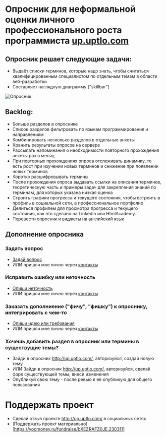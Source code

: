 # Опросник для неформальной оценки личного профессионального роста программиста [up.uptlo.com](http://up.uptlo.com)


## Опросник решает следующие задачи:
* Выдаёт списки терминов, которые надо знать, чтобы считаться квалифицированным специалистом по отдельным темам в области веб-разработки
* Составляет наглядную диаграмму ("skillbar")

![Опросник](http://up.uptlo.com/assets/img/web_technologies_questionnaire.png "Опросник")

## Backlog:
* Больше разделов в опроснике
* Список разделов фильтровать по языкам программирования и направлениям
* Комбинировать несколько разделов в отдельные анкеты
* Хранить результаты опросов на сервере
* Рассылать напоминания о необходимости повторного прохождения анкеты раз в месяц
* При повторных прохождениях опроса отслеживать динамику, то есть рост при изучении новых терминов и снижение при появлении новых терминов
* Коротко расшифровывать термины
* После прохождения опроса выдавать ссылки на описания терминов, теоретическую часть и примеры задач для закрепления знаний по терминам, для которых указана низкая оценка
* Строить графики прогресса и текущего состояния, чтобы встроить в профиль в социальной сети, в профессиональное портфолио
* Делиться профилем для просмотра прогресса и текущего состояния, как это сделано на LinkedIn или HtmlAcademy.
* Перевести опросник и виджеты на английский язык

## Дополнение опросника

### Задать вопрос
* [Задай вопрос](https://github.com/pvolyntsev/web-mastery-skills/issues/new?labels=question)
* ИЛИ пришли мне лично через [контакты](http://copist.ru/about)

### Исправить ошибку или неточность
* [Опиши неточность](https://github.com/pvolyntsev/web-mastery-skills/issues/new?labels=bug)
* ИЛИ пришли мне лично через [контакты](http://copist.ru/about)

### Заказать дополниение ("фичу", "фишку") к опроснику, интегрировать с чем-то
* [Опиши идею или требования](https://github.com/pvolyntsev/web-mastery-skills/issues/new?labels=enhancement)
* ИЛИ пришли мне лично через [контакты](http://copist.ru/about)

### Хочешь добавить раздел в опросник или термины в существущие темы?
* Зайди в опросник <http://up.uptlo.com/>, авторизуйся, создай новую тему
* ИЛИ Зайди в опросник <http://up.uptlo.com/>, авторизуйся, сделай форк существующей темы, внеси изменения
* Опубликуй свою тему - после ревью я её опубликую для общего пользования

# Поддержать проект
* Сделай отзыв проекте <http://up.uptlo.com/> в социальных сетях
* (Поддержать проект материально)[https://yoomoney.ru/fundraise/bXEZRAFZ0JE.230311]
